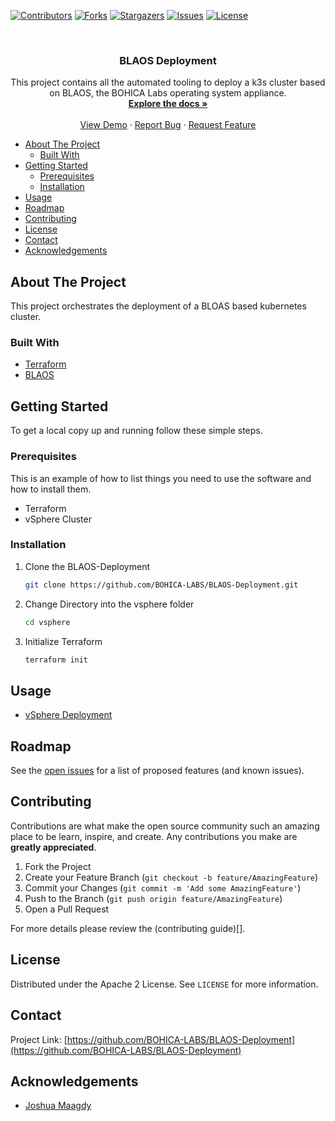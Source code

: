 <!--
*** Thanks for checking out the Best-README-Template. If you have a suggestion
*** that would make this better, please fork the BLAOS-Deployment and create a pull request
*** or simply open an issue with the tag "enhancement".
*** Thanks again! Now go create something AMAZING! :D
***
***
***
*** To avoid retyping too much info. Do a search and replace for the following:
*** BOHICA-LABS, BLAOS-Deployment, twitter_handle, email, BLAOS Deployment , This project contains all the automated tooling to deployment a k3s cluster based on BLAOS, the BOHICA Labs operating system appliance.
-->



<!-- PROJECT SHIELDS -->
<!--
*** I'm using markdown "reference style" links for readability.
*** Reference links are enclosed in brackets [ ] instead of parentheses ( ).
*** See the bottom of this document for the declaration of the reference variables
*** for contributors-url, forks-url, etc. This is an optional, concise syntax you may use.
*** https://www.markdownguide.org/basic-syntax/#reference-style-links
-->

[![Contributors][contributors-shield]][contributors-url]
[![Forks][forks-shield]][forks-url]
[![Stargazers][stars-shield]][stars-url]
[![Issues][issues-shield]][issues-url]
[![License][license-shield]][license-url]

<!-- PROJECT LOGO -->
<br />
<!--
<p align="center">
  <a href="https://github.com/BOHICA-LABS/BLAOS-Deployment">
    <img src="images/logo.png" alt="Logo" width="80" height="80">
  </a>
 -->
  <h3 align="center">BLAOS Deployment </h3>

  <p align="center">
    This project contains all the automated tooling to deploy a k3s cluster based on BLAOS, the BOHICA Labs operating system appliance.
    <br />
    <a href="https://github.com/BOHICA-LABS/BLAOS-Deployment"><strong>Explore the docs »</strong></a>
    <br />
    <br />
    <a href="https://github.com/BOHICA-LABS/BLAOS-Deployment">View Demo</a>
    ·
    <a href="https://github.com/BOHICA-LABS/BLAOS-Deployment/issues">Report Bug</a>
    ·
    <a href="https://github.com/BOHICA-LABS/BLAOS-Deployment/issues">Request Feature</a>
  </p>
</p>

<!-- TABLE OF CONTENTS -->
- [About The Project](#about-the-project)
  - [Built With](#built-with)
- [Getting Started](#getting-started)
  - [Prerequisites](#prerequisites)
  - [Installation](#installation)
- [Usage](#usage)
- [Roadmap](#roadmap)
- [Contributing](#contributing)
- [License](#license)
- [Contact](#contact)
- [Acknowledgements](#acknowledgements)

<!-- ABOUT THE PROJECT -->
## About The Project

<!-- [![Product Name Screen Shot][product-screenshot]](https://example.com) -->
This project orchestrates the deployment of a BLOAS based kubernetes cluster.

### Built With

- [Terraform](https://www.terraform.io/)
- [BLAOS](https://github.com/BOHICA-LABS/BLAOS)

<!-- GETTING STARTED -->
## Getting Started

To get a local copy up and running follow these simple steps.

### Prerequisites

This is an example of how to list things you need to use the software and how to install them.

- Terraform
- vSphere Cluster

### Installation

1. Clone the BLAOS-Deployment

   ```sh
   git clone https://github.com/BOHICA-LABS/BLAOS-Deployment.git
   ```

2. Change Directory into the vsphere folder

   ```sh
   cd vsphere
   ```

3. Initialize Terraform

   ```sh
   terraform init
   ```

<!-- USAGE EXAMPLES -->
## Usage

- [vSphere Deployment](vsphere/README.md)

<!-- ROADMAP -->
## Roadmap

See the [open issues](https://github.com/BOHICA-LABS/BLAOS-Deployment/issues) for a list of proposed features (and known issues).

<!-- CONTRIBUTING -->
## Contributing

Contributions are what make the open source community such an amazing place to be learn, inspire, and create. Any contributions you make are **greatly appreciated**.

1. Fork the Project
2. Create your Feature Branch (`git checkout -b feature/AmazingFeature`)
3. Commit your Changes (`git commit -m 'Add some AmazingFeature'`)
4. Push to the Branch (`git push origin feature/AmazingFeature`)
5. Open a Pull Request

For more details please review the (contributing guide)[].

<!-- LICENSE -->
## License

Distributed under the Apache 2 License. See `LICENSE` for more information.

<!-- CONTACT -->
## Contact

Project Link: [https://github.com/BOHICA-LABS/BLAOS-Deployment](https://github.com/BOHICA-LABS/BLAOS-Deployment)

<!-- ACKNOWLEDGEMENTS -->
## Acknowledgements

- [Joshua Maagdy](https://www.linkedin.com/in/joshuamagady/)

<!-- MARKDOWN LINKS & IMAGES -->
<!-- https://www.markdownguide.org/basic-syntax/#reference-style-links -->
[contributors-shield]: https://img.shields.io/github/contributors/BOHICA-LABS/BLAOS-Deployment.svg?style=for-the-badge
[contributors-url]: https://github.com/BOHICA-LABS/BLAOS-Deployment/graphs/contributors
[forks-shield]: https://img.shields.io/github/forks/BOHICA-LABS/BLAOS-Deployment.svg?style=for-the-badge
[forks-url]: https://github.com/BOHICA-LABS/BLAOS-Deployment/network/members
[stars-shield]: https://img.shields.io/github/stars/BOHICA-LABS/BLAOS-Deployment.svg?style=for-the-badge
[stars-url]: https://github.com/BOHICA-LABS/BLAOS-Deployment/stargazers
[issues-shield]: https://img.shields.io/github/issues/BOHICA-LABS/BLAOS-Deployment.svg?style=for-the-badge
[issues-url]: https://github.com/BOHICA-LABS/BLAOS-Deployment/issues
[license-shield]: https://img.shields.io/github/license/BOHICA-LABS/BLAOS-Deployment.svg?style=for-the-badge
[license-url]: https://github.com/BOHICA-LABS/BLAOS-Deployment/blob/master/LICENSE.txt
[linkedin-shield]: https://img.shields.io/badge/-LinkedIn-black.svg?style=for-the-badge&logo=linkedin&colorB=555
[linkedin-url]: https://linkedin.com/in/BOHICA-LABS